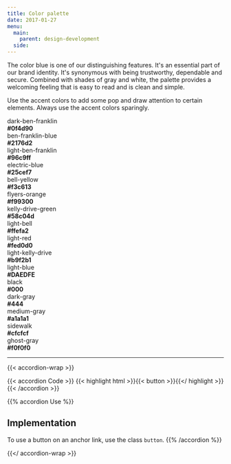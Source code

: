 ```yaml
---
title: Color palette
date: 2017-01-27
menu:
  main:
    parent: design-development
  side:
---
```


The color blue is one of our distinguishing features. It's an essential part of our brand identity. It's synonymous with being trustworthy, dependable and secure. Combined with shades of gray and white, the palette provides a welcoming feeling that is easy to read and is clean and simple.

Use the accent colors to add some pop and draw attention to certain elements. Always use the accent colors sparingly.

<div class="row mbxl equal-height">
  <div class="medium-5 columns">
    <div class="swatch">
      <div class="swatch--top bg-dark-ben-franklin bdr-dark-ben-franklin">
      </div>
      <div class="swatch--bottom equal">
        dark-ben-franklin<br>
        <b>#0f4d90</b>
      </div>
    </div>
  </div>
  <div class="medium-5 columns">
    <div class="swatch">
      <div class="swatch--top bg-ben-franklin-blue bdr-ben-franklin-blue">
      </div>
      <div class="swatch--bottom equal">
        ben-franklin-blue<br>
        <b>#2176d2</b>
      </div>
    </div>
  </div>
  <div class="medium-5 columns">
    <div class="swatch">
      <div class="swatch--top bg-light-ben-franklin bdr-light-ben-franklin">
      </div>
      <div class="swatch--bottom equal">
        light-ben-franklin<br>
        <b>#96c9ff</b>
      </div>
    </div>
  </div>
  <div class="medium-5 columns end">
    <div class="swatch">
      <div class="swatch--top bg-electric-blue bdr-electric-blue">
      </div>
      <div class="swatch--bottom equal">
        electric-blue<br>
        <b>#25cef7</b>
      </div>
    </div>
  </div>
</div>
<div class="row mbxl equal-height">
  <div class="medium-5 columns">
    <div class="swatch">
      <div class="swatch--top bg-bell-yellow bdr-bell-yellow">
      </div>
      <div class="swatch--bottom equal">
        bell-yellow<br>
        <b>#f3c613</b>
      </div>
    </div>
  </div>
  <div class="medium-5 columns">
    <div class="swatch">
      <div class="swatch--top bg-flyers-orange bdr-flyers-orange">
      </div>
      <div class="swatch--bottom equal">
        flyers-orange<br>
        <b>#f99300</b>
      </div>
    </div>
  </div>
  <div class="medium-5 columns end">
    <div class="swatch">
      <div class="swatch--top bg-kelly-drive-green bdr-kelly-drive-green">
      </div>
      <div class="swatch--bottom equal">
        kelly-drive-green<br>
        <b>#58c04d</b>
      </div>
    </div>
  </div>
</div>
<div class="row mbxl equal-height">
  <div class="medium-5 columns">
    <div class="swatch">
      <div class="swatch--top bg-light-bell bdr-light-bell">
      </div>
      <div class="swatch--bottom equal">
        light-bell<br>
        <b>#ffefa2</b>
      </div>
    </div>
  </div>
  <div class="medium-5 columns">
    <div class="swatch">
      <div class="swatch--top bg-light-red bdr-light-red">
      </div>
      <div class="swatch--bottom equal">
        light-red<br>
        <b>#fed0d0</b>
      </div>
    </div>
  </div>
  <div class="medium-5 columns">
    <div class="swatch">
      <div class="swatch--top bg-light-kelly-drive bdr-light-kelly-drive">
      </div>
      <div class="swatch--bottom equal">
        light-kelly-drive<br>
        <b>#b9f2b1</b>
      </div>
    </div>
  </div>
  <div class="medium-5 columns end">
    <div class="swatch">
      <div class="swatch--top bg-light-blue bdr-light-blue">
      </div>
      <div class="swatch--bottom equal">
        light-blue<br>
        <b>#DAEDFE</b>
      </div>
    </div>
  </div>
</div>

<div class="row mbxl equal-height">
  <div class="medium-5 columns">
    <div class="swatch">
      <div class="swatch--top bg-black bdr-black">
      </div>
      <div class="swatch--bottom equal">
        black<br>
        <b>#000</b>
      </div>
    </div>
  </div>
  <div class="medium-5 columns">
    <div class="swatch">
      <div class="swatch--top bg-dark-gray bdr-dark-gray">
      </div>
      <div class="swatch--bottom equal">
        dark-gray<br>
        <b>#444</b>
      </div>
    </div>
  </div>
  <div class="medium-5 columns">
    <div class="swatch">
      <div class="swatch--top bg-medium-gray bdr-medium-gray">
      </div>
      <div class="swatch--bottom equal">
        medium-gray<br>
        <b>#a1a1a1</b>
      </div>
    </div>
  </div>
  <div class="medium-5 columns end">
    <div class="swatch">
      <div class="swatch--top bg-sidewalk bdr-sidewalk">
      </div>
      <div class="swatch--bottom equal">
        sidewalk<br>
        <b>#cfcfcf</b>
      </div>
    </div>
  </div>
</div>
<div class="row">
  <div class="medium-5 columns">
    <div class="swatch">
      <div class="swatch--top swatch--top--bordered bg-ghost-gray bdr-sidewalk">
      </div>
      <div class="swatch--bottom">
        ghost-gray<br>
        <b>#f0f0f0</b>
      </div>
    </div>
  </div>
</div>

---

{{< accordion-wrap >}}

{{< accordion Code >}}
  {{< highlight html >}}{{< button >}}{{</ highlight >}}
{{< /accordion >}}

{{% accordion Use %}}
## Implementation
To use a button on an anchor link, use the class `button`.
{{% /accordion %}}

{{</ accordion-wrap >}}
